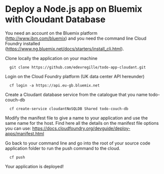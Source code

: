 # Deploy a Node.js app on Bluemix with Cloudant Database

You need an account on the Bluemix platform (http://www.ibm.com/bluemix) and you need the command line Cloud Foundry installed (https://www.ng.bluemix.net/docs/starters/install_cli.html).

Clone locally the application on your machine
```
  git clone https://github.com/edevregille/todo-app-cloudant.git
```

Login on the Cloud Foundry platform (UK data center API hereunder)
```
  cf login -a https://api.eu-gb.bluemix.net
```

Create a Cloudant database service from the catalogue that you name todo-couch-db
```
  cf create-service cloudantNoSQLDB Shared todo-couch-db
```

Modify the manifest file to give a name to your application and use the same name for the host.
Find here all the details on the manifest file options you can use: https://docs.cloudfoundry.org/devguide/deploy-apps/manifest.html

Go back to your command line and go into the root of your source code application folder to run the push command to the cloud.

```
  cf push
```

Your application is deployed!





